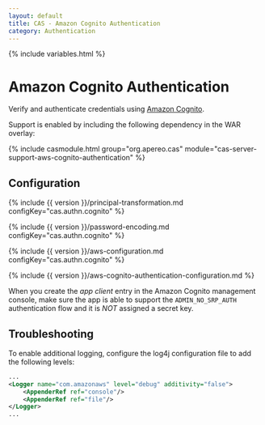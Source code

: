 ```yaml
---
layout: default
title: CAS - Amazon Cognito Authentication
category: Authentication
---
```

{% include variables.html %}


# Amazon Cognito Authentication

Verify and authenticate credentials using [Amazon Cognito](https://aws.amazon.com/cognito/).

Support is enabled by including the following dependency in the WAR overlay:

{% include casmodule.html group="org.apereo.cas" module="cas-server-support-aws-cognito-authentication" %}

## Configuration

{% include {{ version }}/principal-transformation.md configKey="cas.authn.cognito" %}

{% include {{ version }}/password-encoding.md configKey="cas.authn.cognito" %}

{% include {{ version }}/aws-configuration.md configKey="cas.authn.cognito" %}

{% include {{ version }}/aws-cognito-authentication-configuration.md %}

When you create the *app client* entry in the Amazon Cognito management console, make sure the app is able to support the `ADMIN_NO_SRP_AUTH` authentication flow and it is *NOT* assigned a secret key.

## Troubleshooting

To enable additional logging, configure the log4j configuration file to add the following levels:

```xml
...
<Logger name="com.amazonaws" level="debug" additivity="false">
    <AppenderRef ref="console"/>
    <AppenderRef ref="file"/>
</Logger>
...
```
